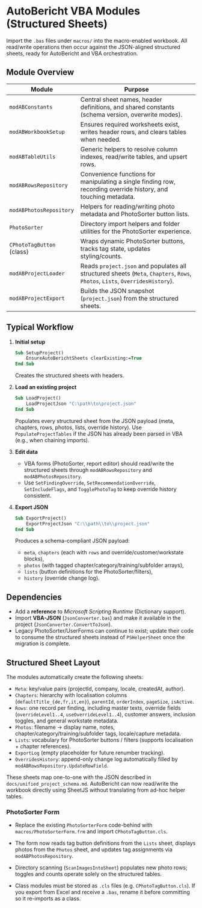 # AutoBericht VBA Modules (Structured Sheets)

Import the `.bas` files under `macros/` into the macro-enabled workbook. All read/write operations then occur against the JSON-aligned structured sheets, ready for AutoBericht and VBA orchestration.

## Module Overview

| Module | Purpose |
| --- | --- |
| `modABConstants` | Central sheet names, header definitions, and shared constants (schema version, overwrite modes). |
| `modABWorkbookSetup` | Ensures required worksheets exist, writes header rows, and clears tables when needed. |
| `modABTableUtils` | Generic helpers to resolve column indexes, read/write tables, and upsert rows. |
| `modABRowsRepository` | Convenience functions for manipulating a single finding row, recording override history, and touching metadata. |
| `modABPhotosRepository` | Helpers for reading/writing photo metadata and PhotoSorter button lists. |
| `PhotoSorter` | Directory import helpers and folder utilities for the PhotoSorter experience. |
| `CPhotoTagButton` (class) | Wraps dynamic PhotoSorter buttons, tracks tag state, updates styling/counts. |
| `modABProjectLoader` | Reads `project.json` and populates all structured sheets (`Meta`, `Chapters`, `Rows`, `Photos`, `Lists`, `OverridesHistory`). |
| `modABProjectExport` | Builds the JSON snapshot (`project.json`) from the structured sheets. |

## Typical Workflow

1. **Initial setup**
   ```vb
   Sub SetupProject()
       EnsureAutoBerichtSheets clearExisting:=True
   End Sub
   ```
   Creates the structured sheets with headers.

2. **Load an existing project**
   ```vb
   Sub LoadProject()
       LoadProjectJson "C:\path\to\project.json"
   End Sub
   ```
   Populates every structured sheet from the JSON payload (meta, chapters, rows, photos, lists, override history). Use `PopulateProjectTables` if the JSON has already been parsed in VBA (e.g., when chaining imports).

3. **Edit data**
   - VBA forms (PhotoSorter, report editor) should read/write the structured sheets through `modABRowsRepository` and `modABPhotosRepository`.
   - Use `SetFindingOverride`, `SetRecommendationOverride`, `SetIncludeFlags`, and `TogglePhotoTag` to keep override history consistent.

4. **Export JSON**
   ```vb
   Sub ExportProject()
       ExportProjectJson "C:\\path\\to\\project.json"
   End Sub
   ```
   Produces a schema-compliant JSON payload:
   - `meta`, `chapters` (each with `rows` and override/customer/workstate blocks),
   - `photos` (with tagged chapter/category/training/subfolder arrays),
   - `lists` (button definitions for the PhotoSorter/filters),
   - `history` (override change log).

## Dependencies

- Add a **reference** to *Microsoft Scripting Runtime* (Dictionary support).
- Import **VBA-JSON** (`JsonConverter.bas`) and make it available in the project (`JsonConverter.ConvertToJson`).
- Legacy PhotoSorter/UserForms can continue to exist; update their code to consume the structured sheets instead of `PSHelperSheet` once the migration is complete.

## Structured Sheet Layout

The modules automatically create the following sheets:

- `Meta`: key/value pairs (projectId, company, locale, createdAt, author).
- `Chapters`: hierarchy with localisation columns (`defaultTitle_{de,fr,it,en}`), `parentId`, `orderIndex`, `pageSize`, `isActive`.
- `Rows`: one record per finding, including master texts, override fields (`overrideLevel1..4`, `useOverrideLevel1..4`), customer answers, inclusion toggles, and general workstate metadata.
- `Photos`: filename → display name, notes, chapter/category/training/subfolder tags, locale/capture metadata.
- `Lists`: vocabulary for PhotoSorter buttons / filters (supports localisation + chapter references).
- `ExportLog` (empty placeholder for future renumber tracking).
- `OverridesHistory`: append-only change log automatically filled by `modABRowsRepository.UpdateRowField`.

These sheets map one-to-one with the JSON described in `docs/unified_project_schema.md`. AutoBericht can now read/write the workbook directly using SheetJS without translating from ad-hoc helper tables.

### PhotoSorter Form
- Replace the existing `PhotoSorterForm` code-behind with `macros/PhotoSorterForm.frm` and import `CPhotoTagButton.cls`.
- The form now reads tag button definitions from the `Lists` sheet, displays photos from the `Photos` sheet, and updates tag assignments via `modABPhotosRepository`.
- Directory scanning (`ScanImagesIntoSheet`) populates new photo rows; toggles and counts operate solely on the structured tables.


- Class modules must be stored as `.cls` files (e.g. `CPhotoTagButton.cls`). If you export from Excel and receive a `.bas`, rename it before committing so it re-imports as a class.
